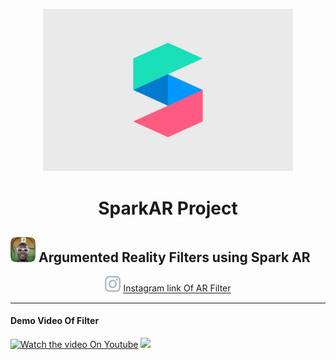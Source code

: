<p align="center">
<img src="./assets/spark.jpg" width=400>
<center>

# SparkAR Project
</center>
</p>

## <img src="./assets/img.png" width=40> Argumented Reality Filters using Spark AR
<center>

<img src="./assets/ico.jpg" width=25>   [Instagram link Of AR Filter](https://www.instagram.com/ar/753107118838853/)
</center>
<hr>

#### **Demo Video Of Filter**
[![Watch the video On Youtube](https://i.imgur.com/zRitBZrh.jpg)](https://www.youtube.com/DQs0a5aX1cw) <img src="./assets/demo.gif">

